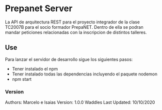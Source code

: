# Prepanet Server

La API de arquitectura REST para el proyecto integrador de la clase TC2007B para el socio formador PrepaNET. Dentro de ella se podran mandar peticiones relacionadas con la inscripcion de distintos talleres.

## Use
Para lanzar el servidor de desarrollo sigue los siguientes pasos:
* Tener instalado el npm
* Tener instalado todas las dependencias incluyendo el paquete nodemon
* npm start


### Version
Authors: Marcelo e Isaias
Version: 1.0.0 Waddles
Last Updated: 10/10/2020